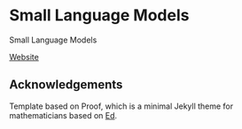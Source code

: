 # Small Language Models
Small Language Models 

[Website](https://suchirsalhan.github.io/slm/)

## Acknowledgements
Template based on Proof, which is a minimal Jekyll theme for mathematicians based on [Ed](https://minicomp.github.io/ed/).
